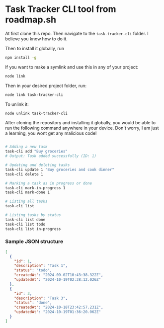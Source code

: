 # Task Tracker CLI tool from roadmap.sh

At first clone this repo. Then navigate to the `task-tracker-cli` folder. I believe you know how to do it.

Then to install it globally, run

```bash
npm install -g
```

If you want to make a symlink and use this in any of your project:

```bash
node link
```

Then in your desired project folder, run:

```bash
node link task-tracker-cli
```

To unlink it:

```bash
node unlink task-tracker-cli
```

After cloning the repository and installing it globally, you would be able to run the following command anywhere in your device.
Don't worry, I am just a learning, you wont get any malicious code!

```bash

# Adding a new task
task-cli add "Buy groceries"
# Output: Task added successfully (ID: 1)

# Updating and deleting tasks
task-cli update 1 "Buy groceries and cook dinner"
task-cli delete 1

# Marking a task as in progress or done
task-cli mark-in-progress 1
task-cli mark-done 1

# Listing all tasks
task-cli list

# Listing tasks by status
task-cli list done
task-cli list todo
task-cli list in-progress

```

### Sample JSON structure

```json
[
  {
    "id": 1,
    "description": "Task 1",
    "status": "todo",
    "createdAt": "2024-09-02T10:43:38.322Z",
    "updatedAt": "2024-10-19T02:38:12.026Z"
  },
  {
    "id": 3,
    "description": "Task 3",
    "status": "done",
    "createdAt": "2024-10-18T23:42:57.231Z",
    "updatedAt": "2024-10-19T01:36:20.062Z"
  }
]
```
